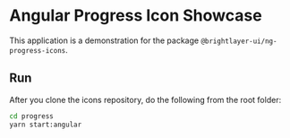 # Angular Progress Icon Showcase

This application is a demonstration for the package `@brightlayer-ui/ng-progress-icons`. 

## Run

After you clone the icons repository, do the following from the root folder:

```sh
cd progress
yarn start:angular
```